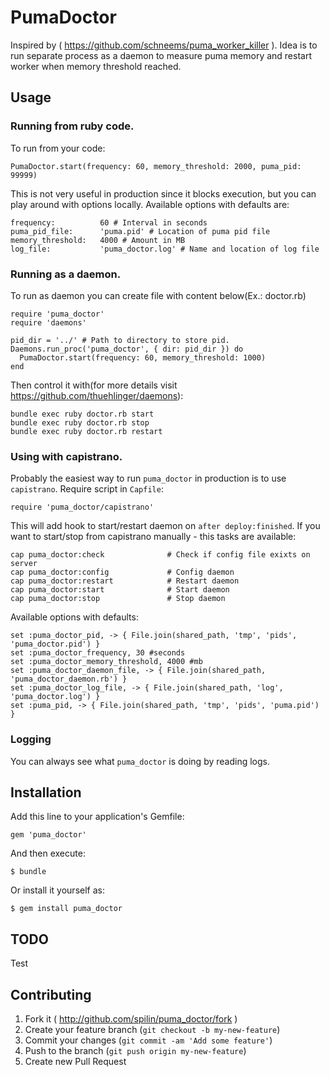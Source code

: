 # PumaDoctor

Inspired by ( https://github.com/schneems/puma_worker_killer ). Idea is to run
separate process as a daemon to measure puma memory and restart worker when memory
threshold reached.

## Usage

### Running from ruby code.
To run from your code:

    PumaDoctor.start(frequency: 60, memory_threshold: 2000, puma_pid: 99999)

This is not very useful in production since it blocks execution, but you can play
around with options locally. Available options with defaults are:

    frequency:          60 # Interval in seconds
    puma_pid_file:      'puma.pid' # Location of puma pid file
    memory_threshold:   4000 # Amount in MB
    log_file:           'puma_doctor.log' # Name and location of log file

### Running as a daemon.

To run as daemon you can create file with content below(Ex.: doctor.rb)

    require 'puma_doctor'
    require 'daemons'

    pid_dir = '../' # Path to directory to store pid.
    Daemons.run_proc('puma_doctor', { dir: pid_dir }) do
      PumaDoctor.start(frequency: 60, memory_threshold: 1000)
    end

Then control it with(for more details visit https://github.com/thuehlinger/daemons):

    bundle exec ruby doctor.rb start
    bundle exec ruby doctor.rb stop
    bundle exec ruby doctor.rb restart

### Using with capistrano.

Probably the easiest way to run `puma_doctor` in production is to use `capistrano`. Require script in `Capfile`:

    require 'puma_doctor/capistrano'

This will add hook to start/restart daemon on `after deploy:finished`. If you want to start/stop from capistrano manually - this tasks are available:

    cap puma_doctor:check              # Check if config file exixts on server
    cap puma_doctor:config             # Config daemon
    cap puma_doctor:restart            # Restart daemon
    cap puma_doctor:start              # Start daemon
    cap puma_doctor:stop               # Stop daemon

Available options with defaults:

    set :puma_doctor_pid, -> { File.join(shared_path, 'tmp', 'pids', 'puma_doctor.pid') }
    set :puma_doctor_frequency, 30 #seconds
    set :puma_doctor_memory_threshold, 4000 #mb
    set :puma_doctor_daemon_file, -> { File.join(shared_path, 'puma_doctor_daemon.rb') }
    set :puma_doctor_log_file, -> { File.join(shared_path, 'log', 'puma_doctor.log') }
    set :puma_pid, -> { File.join(shared_path, 'tmp', 'pids', 'puma.pid') }


### Logging

You can always see what `puma_doctor` is doing by reading logs.


## Installation

Add this line to your application's Gemfile:

    gem 'puma_doctor'

And then execute:

    $ bundle

Or install it yourself as:

    $ gem install puma_doctor

## TODO

Test

## Contributing

1. Fork it ( http://github.com/spilin/puma_doctor/fork )
2. Create your feature branch (`git checkout -b my-new-feature`)
3. Commit your changes (`git commit -am 'Add some feature'`)
4. Push to the branch (`git push origin my-new-feature`)
5. Create new Pull Request
